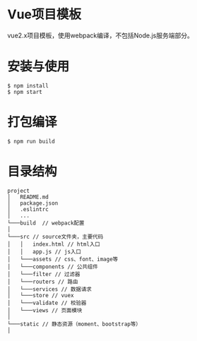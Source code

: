 # Vue项目模板
vue2.x项目模板，使用webpack编译，不包括Node.js服务端部分。


# 安装与使用

```
$ npm install
$ npm start
```


# 打包编译
```
$ npm run build
```


# 目录结构
```
project
│   README.md
│   package.json
│   .eslintrc
│   ...
└───build  // webpack配置
│
└───src // source文件夹，主要代码
│   │   index.html // html入口
│   │   app.js // js入口 
│   └───assets // css、font、image等
│   └───components // 公共组件
│   └───filter // 过滤器
│   └───routers // 路由
│   └───services // 数据请求
│   └───store // vuex
│   └───validate // 校验器
│   └───views // 页面模块
│
└───static // 静态资源（moment、bootstrap等）
│
```


